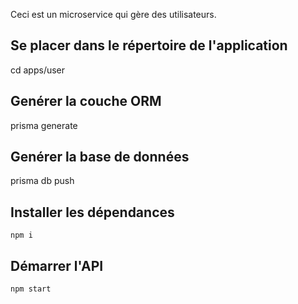Ceci est un microservice qui gère des utilisateurs.

## Se placer dans le répertoire de l'application

cd apps/user

## Genérer la couche ORM

prisma generate

## Genérer la base de données

prisma db push

## Installer les dépendances

```
npm i
```

## Démarrer l'API

```
npm start
```
